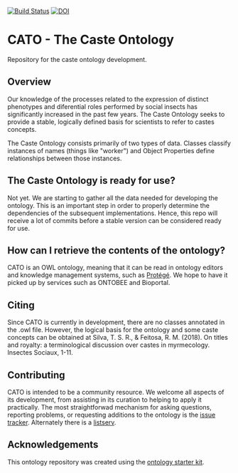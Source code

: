[![Build Status](https://travis-ci.org/tsrsilva/caste-ontology.svg?branch=master)](https://travis-ci.org/tsrsilva/caste-ontology)
[![DOI](https://zenodo.org/badge/13996/tsrsilva/caste-ontology.svg)](https://zenodo.org/badge/latestdoi/13996/tsrsilva/caste-ontology)

# CATO - The Caste Ontology

Repository for the caste ontology development.

## Overview

Our knowledge of the processes related to the expression of distinct phenotypes and diferential roles performed by social insects has significantly increased in the past few years. The Caste Ontology seeks to provide a stable, logically defined basis for scientists to refer to castes concepts.

The Caste Ontology consists primarily of two types of data. Classes classify instances of names (things like "worker") and Object Properties define relationships between those instances.

## The Caste Ontology is ready for use?

Not yet. We are starting to gather all the data needed for developing the ontology. This is an important step in order to properly determine the dependencies of the subsequent implementations. Hence, this repo will receive a lot of commits before a stable version can be considered ready for use.

## How can I retrieve the contents of the ontology?

CATO is an OWL ontology, meaning that it can be read in ontology editors and knowledge management systems, such as [Protégé][1]. We hope to have it picked up by services such as ONTOBEE and Bioportal.

## Citing

Since CATO is currently in development, there are no classes annotated in the .owl file. However, the logical basis for the ontology and some caste concepts can be obtained at Silva, T. S. R., & Feitosa, R. M. (2018). On titles and royalty: a terminological discussion over castes in myrmecology. Insectes Sociaux, 1-11.

## Contributing

CATO is intended to be a community resource.  We welcome all aspects of its development, from assisting in its curation to helping to apply it practically.  The most straightforwad mechanism for asking questions, reporting problems, or requesting additions to the ontology is the [issue tracker][2].  Alternately there is a [listserv][3].

## Acknowledgements

This ontology repository was created using the [ontology starter kit][4].

[1]: http://protege.stanford.edu/
[2]: https://github.com/tsrsilva/caste-ontology/issues
[3]: https://groups.google.com/forum/#!forum/cato-discuss
[4]: https://github.com/INCATools/ontology-starter-kit

